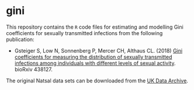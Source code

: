 # gini

This repository contains the `R` code files for estimating and modelling Gini coefficients for sexually transmitted infections from the following publication:

- Gsteiger S, Low N, Sonnenberg P, Mercer CH, Althaus CL. (2018) [Gini coefficients for measuring the distribution of sexually transmitted infections among individuals with different levels of sexual activity](https://doi.org/10.1101/438127). bioRxiv 438127.

The original Natsal data sets can be downloaded from the [UK Data Archive](http://data-archive.ac.uk).
